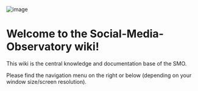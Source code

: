 ![image](https://softwarebrothers.co/blog/content/images/2019/03/docs.png)
# Welcome to the Social-Media-Observatory wiki!

This wiki is the central knowledge and documentation base of the SMO. 

Please find the navigation menu on the right or below (depending on your window size/screen resolution).
